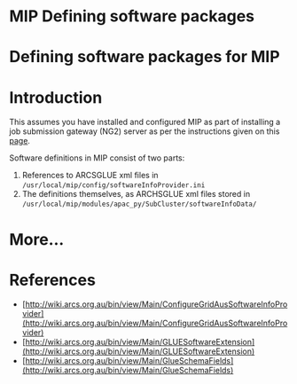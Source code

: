 # MIP Defining software packages

# Defining software packages for MIP 

# Introduction

This assumes you have installed and configured MIP as part of installing a job submission gateway (NG2) server as per the instructions given on this [page](https://reannz.atlassian.net/wiki/pages/createpage.action?spaceKey=BeSTGRID&title=Setting_up_an_NG2&linkCreation=true&fromPageId=3818228867).

Software definitions in MIP consist of two parts:

1. References to ARCSGLUE xml files in `/usr/local/mip/config/softwareInfoProvider.ini`
2. The definitions themselves, as ARCHSGLUE xml files stored in `/usr/local/mip/modules/apac_py/SubCluster/softwareInfoData/`

# More...

# References

- [http://wiki.arcs.org.au/bin/view/Main/ConfigureGridAusSoftwareInfoProvider](http://wiki.arcs.org.au/bin/view/Main/ConfigureGridAusSoftwareInfoProvider)
- [http://wiki.arcs.org.au/bin/view/Main/GLUESoftwareExtension](http://wiki.arcs.org.au/bin/view/Main/GLUESoftwareExtension)
- [http://wiki.arcs.org.au/bin/view/Main/GlueSchemaFields](http://wiki.arcs.org.au/bin/view/Main/GlueSchemaFields)
